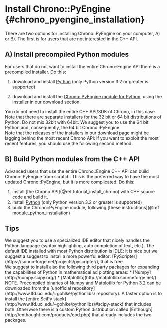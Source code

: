 Install Chrono::PyEngine {#chrono_pyengine_installation}
==========================

There are two options for installing Chrono::PyEngine on your computer, A) or B). 
The first is for users that are not interested in the C++ API.


## A) Install precompiled Python modules

For users that do not want to install the entire Chrono::Engine API 
there is a precompiled installer. 
Do this:

1. download and install [Python](http://www.python.org) (only Python version 3.2 or greater is supported)

2. download and install the [Chrono::PyEngine module for Python](http://www.projectchrono.org/download), 
   using the installer in our download section.

<div class="ce-info">
You do not need to install the entire C++ API/SDK of Chrono, in this case. 
</div>

<div class="ce-danger">
Note that there are separate installers for the 32 bit or 64 bit distributions of Python. 
Do not mix 32bit with 64bit. We suggest you to use the 64 bit Python and, consequently, the 64 bit Chrono::PyEngine
</div>

<div class="ce-warning">
Note that the releases of the installers in our download page might be lagging behind the most recent 
Chrono API: if you want to exploit the most recent features, you should use the following second method.
</div>



## B) Build Python modules from the C++ API

Advanced users that use the entire Chrono::Engine C++ API can build Chrono::PyEngine from scratch. 
This is the preferred way to have the most updated Chrono::PyEngine, but it is more complicated.
Do this:

1. install [the Chrono API](@ref tutorial_install_chrono) with C++ source code and build it,
2. install [Python](http://www.python.org) (only Python version 3.2 or greater is supported)
3. build the Chrono::PyEngine module, following [these instructions](@ref module_python_installation)


## Tips

<div class="ce-info">
We suggest you to use a specialized IDE editor that nicely handles 
the Python language (syntax highlighting, auto completion of text, etc.). 
The default IDE installed with most Python distribution is IDLE: 
it is nice but we suggest a suggest to install a more powerful editor: 
[PyScripter](https://sourceforge.net/projects/pyscripter/), 
that is free.
</div>

<div class="ce-info">
We suggest to install also the following third party packages for expanding 
the capabilities of Python in mathematical ad plotting areas:
* [Numpy](http://numpy.scipy.org/)
* [Matplotlib](http://matplotlib.sourceforge.net/).<br>
NOTE. Precompiled binaries of Numpy and Matplotlib for Python 3.2 can be 
downloaded  from the [unofficial repository](http://www.lfd.uci.edu/~gohlke/pythonlibs/ repository). 
A faster option is to install the [entire SciPy stack](http://www.lfd.uci.edu/~gohlke/pythonlibs/#scipy-stack)
that includes both.
Otherwise there is a custom Python distribution called [Enthough](http://enthought.com/products/epd.php) that already includes the two packages.
</div>
